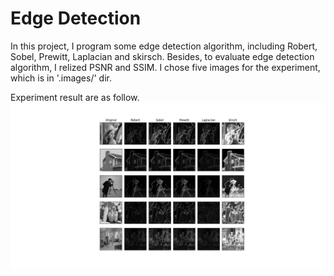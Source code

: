 # Edge Detection

In this project, I program some edge detection algorithm, including Robert, Sobel, Prewitt, Laplacian and skirsch.
Besides, to evaluate edge detection algorithm, I relized PSNR and SSIM.
I chose five images for the experiment, which is in '.images/' dir.

Experiment result are as follow.
![image](edge_detection.png)